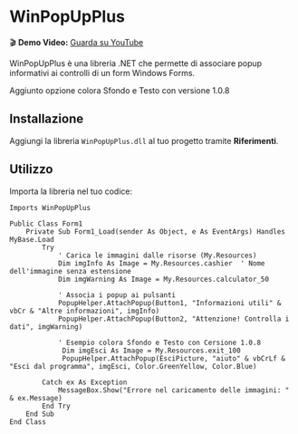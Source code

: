 # WinPopUpPlus

🎬 **Demo Video:** [Guarda su YouTube](https://youtu.be/4EyZb3B9hFM)

WinPopUpPlus è una libreria .NET che permette di associare popup informativi ai controlli di un form Windows Forms.

Aggiunto opzione colora Sfondo e Testo con versione 1.0.8

## Installazione
Aggiungi la libreria `WinPopUpPlus.dll` al tuo progetto tramite **Riferimenti**.

## Utilizzo
Importa la libreria nel tuo codice:

```vbnet
Imports WinPopUpPlus

Public Class Form1
    Private Sub Form1_Load(sender As Object, e As EventArgs) Handles MyBase.Load
        Try
            ' Carica le immagini dalle risorse (My.Resources)
            Dim imgInfo As Image = My.Resources.cashier  ' Nome dell'immagine senza estensione
            Dim imgWarning As Image = My.Resources.calculator_50

            ' Associa i popup ai pulsanti
            PopupHelper.AttachPopup(Button1, "Informazioni utili" & vbCr & "Altre informazioni", imgInfo)
            PopupHelper.AttachPopup(Button2, "Attenzione! Controlla i dati", imgWarning)
			
			' Esempio colora Sfondo e Testo con Cersione 1.0.8
			 Dim imgEsci As Image = My.Resources.exit_100
			 PopupHelper.AttachPopup(EsciPicture, "aiuto" & vbCrLf & "Esci dal programma", imgEsci, Color.GreenYellow, Color.Blue)
      
        Catch ex As Exception
            MessageBox.Show("Errore nel caricamento delle immagini: " & ex.Message)
        End Try
    End Sub
End Class
